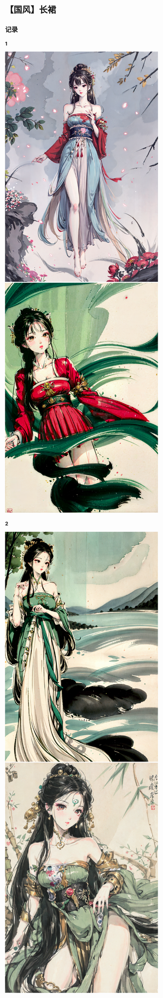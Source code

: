 # 【国风】长裙

## 记录

<!-- tabs:start -->

### **1**

![](../../assets/AI/00002-931052173.png ':size=40%')
![](../../assets/AI/00025-931052173.png ':size=40%')

### **2**

![](../../assets/AI/00026-2584603315.png ':size=40%')
![](../../assets/AI/00027-1245739817.png ':size=40%')

<!-- tabs:end -->